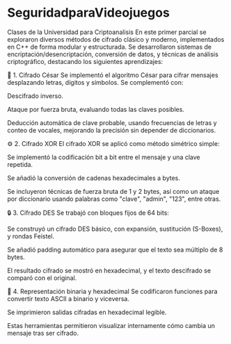 # SeguridadparaVideojuegos
Clases de la Universidad para Criptoanalisis
En este primer parcial se exploraron diversos métodos de cifrado clásico y moderno, implementados en C++ de forma modular y estructurada. Se desarrollaron sistemas de encriptación/desencriptación, conversión de datos, y técnicas de análisis criptográfico, destacando los siguientes aprendizajes:

🔐 1. Cifrado César
Se implementó el algoritmo César para cifrar mensajes desplazando letras, dígitos y símbolos. Se complementó con:

Descifrado inverso.

Ataque por fuerza bruta, evaluando todas las claves posibles.

Deducción automática de clave probable, usando frecuencias de letras y conteo de vocales, mejorando la precisión sin depender de diccionarios.

⚙️ 2. Cifrado XOR
El cifrado XOR se aplicó como método simétrico simple:

Se implementó la codificación bit a bit entre el mensaje y una clave repetida.

Se añadió la conversión de cadenas hexadecimales a bytes.

Se incluyeron técnicas de fuerza bruta de 1 y 2 bytes, así como un ataque por diccionario usando palabras como "clave", "admin", "123", entre otras.

🔒 3. Cifrado DES
Se trabajó con bloques fijos de 64 bits:

Se construyó un cifrado DES básico, con expansión, sustitución (S-Boxes), y rondas Feistel.

Se añadió padding automático para asegurar que el texto sea múltiplo de 8 bytes.

El resultado cifrado se mostró en hexadecimal, y el texto descifrado se comparó con el original.

🧠 4. Representación binaria y hexadecimal
Se codificaron funciones para convertir texto ASCII a binario y viceversa.

Se imprimieron salidas cifradas en hexadecimal legible.

Estas herramientas permitieron visualizar internamente cómo cambia un mensaje tras ser cifrado.
